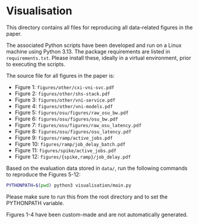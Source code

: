 # Visualisation

This directory contains all files for reproducing all data-related figures in the paper.

The associated Python scripts have been developed and run on a Linux machine using Python 3.13.
The package requirements are listed in `requirements.txt`. Please install these, ideally in a virtual environment, prior to executing the scripts.

The source file for all figures in the paper is:

- Figure 1: `figures/other/cxi-vni-svc.pdf`
- Figure 2: `figures/other/shs-stack.pdf`
- Figure 3: `figures/other/vni-service.pdf`
- Figure 4: `figures/other/vni-models.pdf`
- Figure 5: `figures/osu/figures/raw_osu_bw.pdf`
- Figure 6: `figures/osu/figures/osu_bw.pdf`
- Figure 7: `figures/osu/figures/raw_osu_latency.pdf`
- Figure 8: `figures/osu/figures/osu_latency.pdf`
- Figure 9: `figures/ramp/active_jobs.pdf`
- Figure 10: `figures/ramp/job_delay_batch.pdf`
- Figure 11: `figures/spike/active_jobs.pdf`
- Figure 12: `figures/{spike,ramp}/job_delay.pdf`


Based on the evaluation data stored in `data/`, run the following commands to reproduce the Figures 5-12:

```bash
PYTHONPATH=$(pwd) python3 visualisation/main.py
```

Please make sure to run this from the root directory and to set the PYTHONPATH variable.

Figures 1-4 have been custom-made and are not automatically generated.